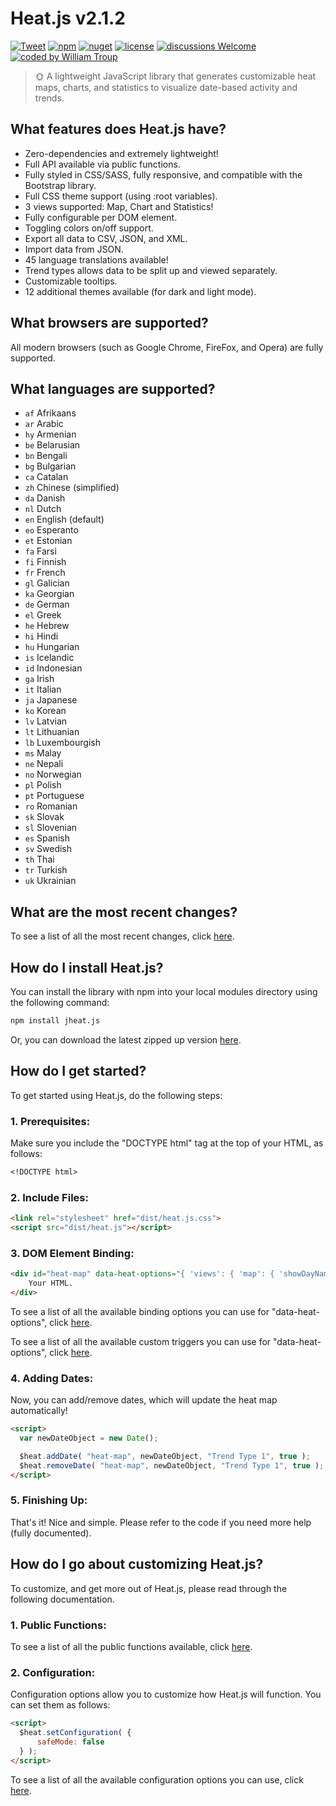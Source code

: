 # Heat.js v2.1.2

[![Tweet](https://img.shields.io/twitter/url/http/shields.io.svg?style=social)](https://twitter.com/intent/tweet?text=Heat.js%2C%20a%20free%20JavaScript%heat%20map&url=https://github.com/williamtroup/Heat.js&hashtags=javascript,heat,map)
[![npm](https://img.shields.io/badge/npmjs-v2.1.2-blue)](https://www.npmjs.com/package/jheat.js)
[![nuget](https://img.shields.io/badge/nuget-v2.1.2-purple)](https://www.nuget.org/packages/jHeat.js/)
[![license](https://img.shields.io/badge/license-MIT-green)](https://github.com/williamtroup/Heat.js/blob/main/LICENSE.txt)
[![discussions Welcome](https://img.shields.io/badge/discussions-Welcome-red)](https://github.com/williamtroup/Heat.js/discussions)
[![coded by William Troup](https://img.shields.io/badge/coded_by-William_Troup-yellow)](https://william-troup.com/)

> 🌞 A lightweight JavaScript library that generates customizable heat maps, charts, and statistics to visualize date-based activity and trends.


## What features does Heat.js have?

- Zero-dependencies and extremely lightweight!
- Full API available via public functions.
- Fully styled in CSS/SASS, fully responsive, and compatible with the Bootstrap library.
- Full CSS theme support (using :root variables).
- 3 views supported: Map, Chart and Statistics!
- Fully configurable per DOM element.
- Toggling colors on/off support.
- Export all data to CSV, JSON, and XML.
- Import data from JSON.
- 45 language translations available!
- Trend types allows data to be split up and viewed separately.
- Customizable tooltips.
- 12 additional themes available (for dark and light mode).


## What browsers are supported?

All modern browsers (such as Google Chrome, FireFox, and Opera) are fully supported.


## What languages are supported?

- `af` Afrikaans
- `ar` Arabic
- `hy` Armenian
- `be` Belarusian
- `bn` Bengali
- `bg` Bulgarian
- `ca` Catalan
- `zh` Chinese (simplified)
- `da` Danish
- `nl` Dutch
- `en` English (default)
- `eo` Esperanto
- `et` Estonian
- `fa` Farsi
- `fi` Finnish
- `fr` French
- `gl` Galician
- `ka` Georgian
- `de` German
- `el` Greek
- `he` Hebrew
- `hi` Hindi
- `hu` Hungarian
- `is` Icelandic
- `id` Indonesian
- `ga` Irish
- `it` Italian
- `ja` Japanese
- `ko` Korean
- `lv` Latvian
- `lt` Lithuanian
- `lb` Luxembourgish
- `ms` Malay
- `ne` Nepali
- `no` Norwegian
- `pl` Polish
- `pt` Portuguese
- `ro` Romanian
- `sk` Slovak
- `sl` Slovenian
- `es` Spanish
- `sv` Swedish
- `th` Thai
- `tr` Turkish
- `uk` Ukrainian


## What are the most recent changes?

To see a list of all the most recent changes, click [here](https://william-troup.com/heat-js/documentation/recent-changes.html).


## How do I install Heat.js?

You can install the library with npm into your local modules directory using the following command:

```markdown
npm install jheat.js
```

Or, you can download the latest zipped up version [here](https://www.william-troup.com/heat-js/download.html).


## How do I get started?

To get started using Heat.js, do the following steps:

### 1. Prerequisites:

Make sure you include the "DOCTYPE html" tag at the top of your HTML, as follows:

```markdown
<!DOCTYPE html>
```

### 2. Include Files:

```markdown
<link rel="stylesheet" href="dist/heat.js.css">
<script src="dist/heat.js"></script>
```

### 3. DOM Element Binding:

```markdown
<div id="heat-map" data-heat-options="{ 'views': { 'map': { 'showDayNames': true } } }">
    Your HTML.
</div>
```

To see a list of all the available binding options you can use for "data-heat-options", click [here](https://william-troup.com/heat-js/documentation/binding-options.html).

To see a list of all the available custom triggers you can use for "data-heat-options", click [here](https://william-troup.com/heat-js/documentation/binding-options-custom-triggers.html).


### 4. Adding Dates:

Now, you can add/remove dates, which will update the heat map automatically!

```markdown
<script>
  var newDateObject = new Date();

  $heat.addDate( "heat-map", newDateObject, "Trend Type 1", true );
  $heat.removeDate( "heat-map", newDateObject, "Trend Type 1", true );
</script>
```


### 5. Finishing Up:

That's it! Nice and simple. Please refer to the code if you need more help (fully documented).


## How do I go about customizing Heat.js?

To customize, and get more out of Heat.js, please read through the following documentation.


### 1. Public Functions:

To see a list of all the public functions available, click [here](https://william-troup.com/heat-js/documentation/public-functions.html).


### 2. Configuration:

Configuration options allow you to customize how Heat.js will function.  You can set them as follows:

```markdown
<script> 
  $heat.setConfiguration( {
      safeMode: false
  } );
</script>
```

To see a list of all the available configuration options you can use, click [here](https://william-troup.com/heat-js/documentation/options.html).